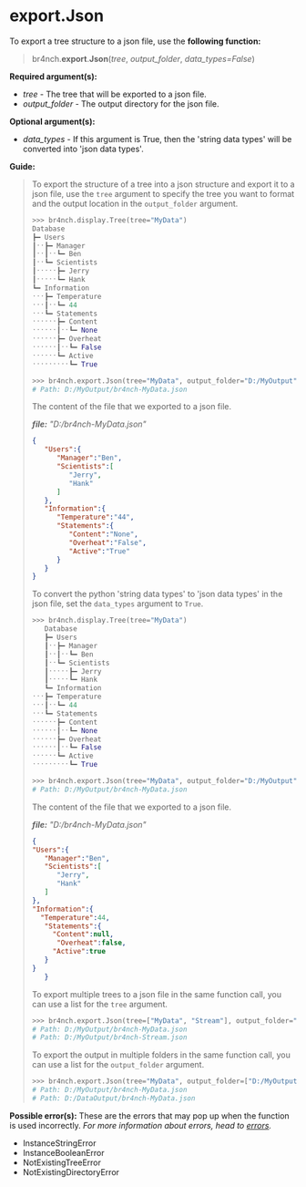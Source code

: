 # export.Json

To export a tree structure to a json file, use the **following function:**

> br4nch.**export**.**Json**(*tree*, *output_folder*, *data_types=False*)

**Required argument(s):**

- *tree* - The tree that will be exported to a json file.
- *output_folder* - The output directory for the json file.

**Optional argument(s):**

- *data_types* - If this argument is True, then the 'string data types' will be converted into 'json data types'.

**Guide:**

> To export the structure of a tree into a json structure and export it to a json file, use the `tree` argument to specify the tree you want to format and the output location in the `output_folder` argument.
>
> ```python
> >>> br4nch.display.Tree(tree="MyData")
> Database
> ┣━ Users
> ┃ˑˑ┣━ Manager
> ┃ˑˑ┃ˑˑ┗━ Ben
> ┃ˑˑ┗━ Scientists
> ┃ˑˑˑˑˑ┣━ Jerry
> ┃ˑˑˑˑˑ┗━ Hank
> ┗━ Information
> ˑˑˑ┣━ Temperature
> ˑˑˑ┃ˑˑ┗━ 44
> ˑˑˑ┗━ Statements
> ˑˑˑˑˑˑ┣━ Content
> ˑˑˑˑˑˑ┃ˑˑ┗━ None
> ˑˑˑˑˑˑ┣━ Overheat
> ˑˑˑˑˑˑ┃ˑˑ┗━ False
> ˑˑˑˑˑˑ┗━ Active
> ˑˑˑˑˑˑˑˑˑ┗━ True
> 
> >>> br4nch.export.Json(tree="MyData", output_folder="D:/MyOutput", data_types=False)
> # Path: D:/MyOutput/br4nch-MyData.json
> ```
>
> The content of the file that we exported to a json file.
>
> ***file:** "D:/br4nch-MyData.json"*
>
> ```json
> {
>    "Users":{
>       "Manager":"Ben",
>       "Scientists":[
>          "Jerry",
>          "Hank"
>       ]
>    },
>    "Information":{
>       "Temperature":"44",
>       "Statements":{
>          "Content":"None",
>          "Overheat":"False",
>          "Active":"True"
>       }
>    }
> }
> ```
>
> To convert the python 'string data types' to 'json data types' in the json file, set the `data_types` argument to `True`.
>
> ```python
> >>> br4nch.display.Tree(tree="MyData")
>    Database
>    ┣━ Users
>    ┃ˑˑ┣━ Manager
>    ┃ˑˑ┃ˑˑ┗━ Ben
>    ┃ˑˑ┗━ Scientists
>    ┃ˑˑˑˑˑ┣━ Jerry
>    ┃ˑˑˑˑˑ┗━ Hank
>    ┗━ Information
> ˑˑˑ┣━ Temperature
> ˑˑˑ┃ˑˑ┗━ 44
>ˑˑˑ┗━ Statements
> ˑˑˑˑˑˑ┣━ Content
>ˑˑˑˑˑˑ┃ˑˑ┗━ None
> ˑˑˑˑˑˑ┣━ Overheat
> ˑˑˑˑˑˑ┃ˑˑ┗━ False
> ˑˑˑˑˑˑ┗━ Active
> ˑˑˑˑˑˑˑˑˑ┗━ True
> 
> >>> br4nch.export.Json(tree="MyData", output_folder="D:/MyOutput", data_types=False)
> # Path: D:/MyOutput/br4nch-MyData.json
> ```
> 
> The content of the file that we exported to a json file.
> 
> ***file:** "D:/br4nch-MyData.json"*
> 
> ```json
> {
> "Users":{
>    "Manager":"Ben",
>    "Scientists":[
>       "Jerry",
>       "Hank"
>    ]
> },
> "Information":{
>   "Temperature":44,
>    "Statements":{
>      "Content":null,
>       "Overheat":false,
>      "Active":true
>    }
> }
>    }
>    ```
>    
>    To export multiple trees to a json file in the same function call, you can use a list for the `tree` argument.
>    
>    ```python
>    >>> br4nch.export.Json(tree=["MyData", "Stream"], output_folder="D:/MyOutput")
>    # Path: D:/MyOutput/br4nch-MyData.json
>    # Path: D:/MyOutput/br4nch-Stream.json
>    ```
>    
>    To export the output in multiple folders in the same function call, you can use a list for the `output_folder` argument.
>    
>    ```python
>    >>> br4nch.export.Json(tree="MyData", output_folder=["D:/MyOutput", "D:/DataOutput"])
> # Path: D:/MyOutput/br4nch-MyData.json
> # Path: D:/DataOutput/br4nch-MyData.json
>```

**Possible error(s):**
These are the errors that may pop up when the function is used incorrectly.
*For more information about errors, head to [errors](../../guides/errors.md).*

- InstanceStringError
- InstanceBooleanError
- NotExistingTreeError
- NotExistingDirectoryError

